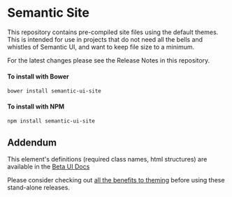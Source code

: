 # Semantic Site

This repository contains pre-compiled site files using the default themes. This is intended for use in projects that do not need all the bells and whistles of Semantic UI, and want to keep file size to a minimum.

For the latest changes please see the Release Notes in this repository.

#### To install with Bower
```
bower install semantic-ui-site
```

#### To install with NPM
```
npm install semantic-ui-site
```

## Addendum

This element's definitions (required class names, html structures) are available in the [Beta UI Docs](http://beta.semantic-ui.com)

Please consider checking out [all the benefits to theming](http://learnsemantic.com/guide/expert.html) before using these stand-alone releases.
